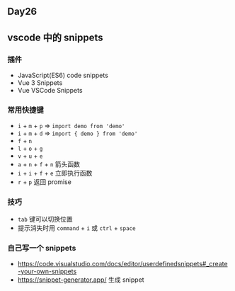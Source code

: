 ## Day26

## vscode 中的 snippets

### 插件

- JavaScript(ES6) code snippets
- Vue 3 Snippets
- Vue VSCode Snippets

### 常用快捷键

- `i` + `m` + `p` => `import demo from 'demo'`
- `i` + `m` + `d` => `import { demo } from 'demo'`
- `f` + `n`
- `l` + `o` + `g`
- `v` + `u` + `e`
- `a` + `n` + `f` + `n` 箭头函数
- `i` + `i` + `f` + `e` 立即执行函数
- `r` + `p` 返回 promise

### 技巧

- `tab` 键可以切换位置
- 提示消失时用 `command` + `i` 或 `ctrl` + `space`

### 自己写一个 snippets

* https://code.visualstudio.com/docs/editor/userdefinedsnippets#_create-your-own-snippets
* https://snippet-generator.app/   生成 snippet